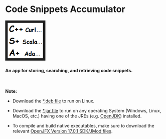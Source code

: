 # Code Snippets Accumulator

![Logo](https://github.com/melwyncarlo/Code_Snippets_Accumulator/blob/main/CodeSnippetsAccumulator/ui/res/img/icon.png)

#### An app for storing, searching, and retrieving code snippets.

<br>

**Note:**

* Download the [\*.deb file](https://github.com/melwyncarlo/Code_Snippets_Accumulator/blob/main/package/linux/deb/codesnippetsaccumulator_1.0-1_amd64.deb?raw=true) to run on Linux.

* Download the [\*.jar file](https://github.com/melwyncarlo/Code_Snippets_Accumulator/blob/main/jar/CodeSnippetsAccumulator.jar?raw=true) to run on any operating System (Windows, Linux, MacOS, etc.) having one of the JREs (e.g. [OpenJDK](https://jdk.java.net/17/)) installed.

* To compile and build native executables, make sure to download the relevant [OpenJFX Version 17.0.1 SDK/JMod files](https://gluonhq.com/products/javafx/).

